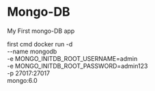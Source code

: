 # Mongo-DB
My First mongo-DB app


first cmd
docker run -d \
  --name mongodb \
  -e MONGO_INITDB_ROOT_USERNAME=admin \
  -e MONGO_INITDB_ROOT_PASSWORD=admin123 \
  -p 27017:27017 \
  mongo:6.0
